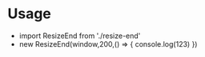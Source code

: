 # Usage
- import ResizeEnd from './resize-end'
- new ResizeEnd(window,200,() => {
  console.log(123)
})
